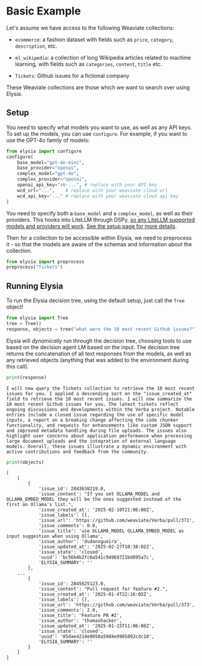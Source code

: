 # Basic Example

Let's assume we have access to the following Weaviate collections:

- `ecommerce`: a fashion dataset with fields such as `price`, `category`, `description`, etc.

- `ml_wikipedia`: a collection of long Wikipedia articles related to machine learning, with fields such as `categories`, `content`, `title` etc.

- `Tickets`: Github issues for a fictional company

These Weaviate collections are those which we want to search over using Elysia.

## Setup

You need to specify what models you want to use, as well as any API keys. To set up the models, you can use `configure`. For example, if you want to use the GPT-4o family of models:

```python
from elysia import configure
configure(
    base_model="gpt-4o-mini",
    base_provider="openai",
    complex_model="gpt-4o",
    complex_provider="openai",
    openai_api_key="sk-...", # replace with your API key
    wcd_url="...",    # replace with your weaviate cloud url
    wcd_api_key="..." # replace with your weaviate cloud api key
)
```

You need to specify both a `base_model` and a `complex_model`, as well as their providers. This hooks into LiteLLM through DSPy, [so any LiteLLM supported models and providers will work](https://docs.litellm.ai/docs/providers). [See the setup page for more details](setting_up.md).

Then for a collection to be accessible within Elysia, we need to preprocess it - so that the models are aware of the schemas and information about the collection.

```python
from elysia import preprocess
preprocess("Tickets")
```
 
## Running Elysia

To run the Elysia decision tree, using the default setup, just call the `Tree` object!

```python
from elysia import Tree
tree = Tree()
response, objects = tree("what were the 10 most recent Github issues?")
```
Elysia will _dynamically_ run through the decision tree, choosing tools to use based on the decision agent LM based on the input. The decision tree returns the concatenation of all text responses from the models, as well as any retrieved objects (anything that was added to the environment during this call).

```python
print(response)
```
```
I will now query the Tickets collection to retrieve the 10 most recent issues for you. I applied a descending sort on the "issue_created_at" field to retrieve the 10 most recent issues. I will now summarize the 10 most recent Github issues for you. The latest tickets reflect ongoing discussions and developments within the Verba project. Notable entries include a closed issue regarding the use of specific model inputs, a report on a breaking change affecting the code chunker functionality, and requests for enhancements like custom JSON support and improved metadata handling during file uploads. The issues also highlight user concerns about application performance when processing large document uploads and the integration of external language models. Overall, these issues illustrate a dynamic environment with active contributions and feedback from the community.
```
```python
print(objects)
```
```
[
    [
        {
            'issue_id': 2843638219.0,
            'issue_content': "If you set OLLAMA_MODEL and OLLAMA_EMBED_MODEL they will be the ones suggested instead of the first on Ollama's list.",
            'issue_created_at': '2025-02-10T21:06:00Z',
            'issue_labels': [],
            'issue_url': 'https://github.com/weaviate/Verba/pull/372',
            'issue_comments': 0.0,
            'issue_title': 'use OLLAMA_MODEL OLLAMA_EMBED_MODEL as input suggestion when using Ollama',
            'issue_author': 'dudanogueira',
            'issue_updated_at': '2025-02-27T10:38:02Z',
            'issue_state': 'closed',
            'uuid': 'bc56b4b2fc6a541c94969721bd895a7c',
            'ELYSIA_SUMMARY': ''
        },
    ...
        {
            'issue_id': 2845625123.0,
            'issue_content': "Pull request for feature #2.",
            'issue_created_at': '2025-01-4T22:16:05Z',
            'issue_labels': [],
            'issue_url': 'https://github.com/weaviate/Verba/pull/373',
            'issue_comments': 2.0,
            'issue_title': 'Feature PR #2',
            'issue_author': 'thomashacker',
            'issue_updated_at': '2025-01-15T11:06:08Z',
            'issue_state': 'closed',
            'uuid': '05dae4214e9050a59d4e9985892cdc10',
            'ELYSIA_SUMMARY': ''
        }
    ]
]
```